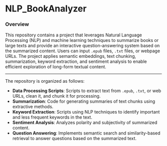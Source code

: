 # NLP_BookAnalyzer

### Overview
This repository contains a project that leverages Natural Language Processing (NLP) and machine learning techniques to summarize books or large texts and provide an interactive question-answering system based on the summarized content. Users can input `.epub` files, `.txt` files, or webpage URLs. The project applies semantic embeddings, text chunking, summarization, keyword extraction, and sentiment analysis to enable efficient exploration of long-form textual content. 

---

The repository is organized as follows:

+ **Data Processing Scripts**: Scripts to extract text from `.epub`, `.txt`, or web URLs, clean it, and chunk it for processing.  
+ **Summarization**: Code for generating summaries of text chunks using extractive methods.  
+ **Keyword Extraction**: Scripts using NLP techniques to identify important and less frequent keywords in the text.  
+ **Sentiment Analysis**: Analyzes polarity and subjectivity of summarized content.  
+ **Question Answering**: Implements semantic search and similarity-based retrieval to answer questions based on the summarized text.  
